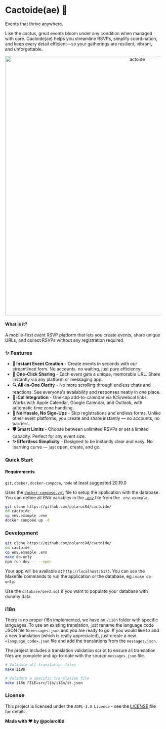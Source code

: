 # Cactoide(ae) 🌵

Events that thrive anywhere.

Like the cactus, great events bloom under any condition when managed with care. Cactoide(ae) helps you streamline RSVPs, simplify coordination, and keep every detail efficient—so your gatherings are resilient, vibrant, and unforgettable.

<p align="center">
  <a href="https://cactoide.dalev.hu/" target="blank">
    <picture>
      <img alt="actoide" src="https://github.com/user-attachments/assets/30b87181-1e3b-49d0-869e-bef6dcf7f777" width="840">
    </picture>
  </a>
</p>

#### What is it?

A mobile-first event RSVP platform that lets you create events, share unique URLs, and collect RSVPs without any registration required.

### ✨ Features

- **🎯 Instant Event Creation** - Create events in seconds with our streamlined form. No accounts, no waiting, just pure efficiency.
- **🔗 One-Click Sharing** - Each event gets a unique, memorable URL. Share instantly via any platform or messaging app.
- **🔍 All-in-One Clarity** - No more scrolling through endless chats and reactions. See everyone's availability and responses neatly in one place.
- **📅 iCal Integration** - One-tap add-to-calendar via ICS/webcal links. Works with Apple Calendar, Google Calendar, and Outlook, with automatic time zone handling.
- **👤 No Hassle, No Sign-Ups** - Skip registrations and endless forms. Unlike other event platforms, you create and share instantly — no accounts, no barriers.
- **🛡️ Smart Limits** - Choose between unlimited RSVPs or set a limited capacity. Perfect for any event size.
- **✨ Effortless Simplicity** - Designed to be instantly clear and easy. No learning curve — just open, create, and go.

### Quick Start

#### Requirements

`git`, `docker`, `docker-compose`, `node` at least suggested 20.19.0

Uses the [`docker-compose.yml`](docker-compose.yml) file to setup the application with the database. You can define all ENV variables in the [`.env`](.env.example) file from the `.env.example`.

```bash
git clone https://github.com/polaroi8d/cactoide/
cd cactoide
cp env.example .env
docker compose up -d
```

### Development

```bash
git clone https://github.com/polaroi8d/cactoide/
cd cactoide
cp env.example .env
make db-only
npm run dev -- --open
```

Your app will be available at `http://localhost:5173`. You can use the Makefile commands to run the application or the database, eg.: `make db-only`.

Use the `database/seed.sql` if you want to populate your database with dummy data.

### i18n

There is no proper i18n implemented, we have an `/i18n` folder with specific languages. To use an existing translation, just rename the language code JSON file to `messages.json` and you are ready to go. If you would like to add a new translation (which is really appreciated), just create a new `<language_code>.json` file and add the translations from the `messages.json`.

The project includes a translation validation script to ensure all translation files are complete and up-to-date with the source `messages.json` file.

```bash
# Validate all translation files
make i18n
```

```bash
# Validate a specific translation file
make i18n FILE=src/lib/i18n/it.json
```

### License

This project is licensed under the `AGPL-3.0 License` - see the [LICENSE](./LICENSE) file for details.

**Made with ❤️ by @polaroi8d**
